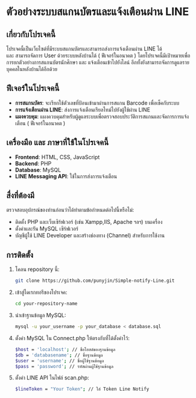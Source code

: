 # ตัวอย่างระบบสแกนบัตรและแจ้งเตือนผ่าน LINE 

## เกี่ยวกับโปรเจคนี้
โปรเจคนี้เป็นเว็บไซต์ที่มีระบบสแกนบัตรและสามารถส่งการแจ้งเตือนผ่าน LINE ได้            
และ สามารถจัดการ User ด้วยระบบหลังบ้านได้ ( ฟีเจอร์ในอนาคต )
โดยโปรเจคนี้มีเป้าหมายเพื่อการยกตัวอย่างการสแกนบัตรนักศึกษา และ แจ้งเตือนเข้าไปยังไลน์ อีกทั้งยังสามารถจัดการดูแลรายบุคคลในหลังบ้านได้อีกด้วย 

## ฟีเจอร์ในโปรเจคนี้ 
- **การสแกนบัตร**: จะเรียกใช้ตัวเลขที่ป้อนเข้ามาผ่านการสแกน Barcode เพื่อเช็คกับระบบ
- **การแจ้งเตือนผ่าน LINE**: ส่งการแจ้งเตือนเรียลไทม์ไปยังผู้ใช้ผ่าน LINE
- **แผงควบคุม**: แผงควบคุมสำหรับผู้ดูแลระบบเพื่อตรวจสอบประวัติการสแกนและจัดการการแจ้งเตือน ( ฟีเจอร์ในอนาคต )

## เครื่องมือ และ ภาษาที่ใช้ในโปรเจคนี้
- **Frontend**: HTML, CSS, JavaScript
- **Backend**: PHP
- **Database**: MySQL
- **LINE Messaging API**: ใช้ในการส่งการแจ้งเตือน

## สื่งที่ต้องมี
ตรวจสอบอุปกรณ์ของท่านก่อนว่าได้ทำตามข้อกำหนดต่อไปนี้หรือไม่:
- ติดตั้ง PHP และเว็บเซิร์ฟเวอร์ (เช่น Xampp,IIS, Apache ฯลฯ) บนเครื่อง
- ตั้งค่าและรัน MySQL เซิร์ฟเวอร์
- บัญชีผู้ใช้ LINE Developer และสร้างช่องทาง (Channel) สำหรับการใช้งาน
  
## การติดตั้ง
1. โคลน repository นี้:
   ```bash
   git clone https://github.com/punyjin/Simple-notify-Line.git
2. เข้าสู่ไดเรกทอรีของโปรเจค:
   ```bash
   cd your-repository-name
3. นำเข้าฐานข้อมูล MySQL:
   ```bash
   mysql -u your_username -p your_database < database.sql
4. ตั้งค่า MySQL ใน Connect.php ให้ตรงกับที่ได้ตั้งค่าไว้:
     ```bash
    $host = 'localhost'; // ชื่อโฮสต์ของฐานข้อมูล
    $db = 'databasename'; // ชื่อฐานข้อมูล
    $user = 'username'; // ชื่อผู้ใช้ฐานข้อมูล
    $pass = 'password'; // รหัสผ่านผู้ใช้ฐานข้อมูล
5. ตั้งค่า LINE API ในไฟล์ scan.php:
   ```bash
   $lineToken = "Your Token"; // ใส่ Token Line Notify

   
